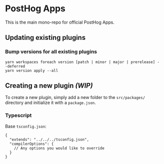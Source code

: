 # PostHog Apps

This is the main mono-repo for official PostHog Apps.

## Updating existing plugins

### Bump versions for all existing plugins

```
yarn workspaces foreach version [patch | minor | major | prerelease] --deferred
yarn version apply --all
```

## Creating a new plugin _(WIP)_

To create a new plugin, simply add a new folder to the `src/packages/` directory and initialize it with a `package.json`.

### Typescript

Base `tsconfig.json`:

```
{
  "extends": "../../../tsconfig.json",
  "compilerOptions": {
    // Any options you would like to override
  }
}
```
